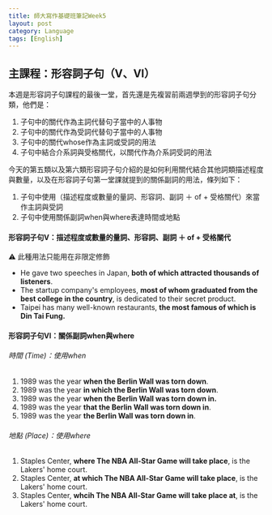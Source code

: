 ```yaml
---
title: 師大寫作基礎班筆記Week5
layout: post
category: Language
tags: [English]
---
```


## 主課程：形容詞子句（V、VI）

本週是形容詞子句課程的最後一堂，首先還是先複習前兩週學到的形容詞子句分類，他們是：

1. 子句中的關代作為主詞代替句子當中的人事物
2. 子句中的關代作為受詞代替句子當中的人事物
3. 子句中的關代whose作為主詞或受詞的用法
4. 子句中結合介系詞與受格關代，以關代作為介系詞受詞的用法

今天的第五類以及第六類形容詞子句介紹的是如何利用關代結合其他詞類描述程度與數量，以及在形容詞子句第一堂課就提到的關係副詞的用法，條列如下：

1. 子句中使用（描述程度或數量的量詞、形容詞、副詞 ＋ of + 受格關代）來當作主詞與受詞
2. 子句中使用關係副詞when與where表達時間或地點

#### 形容詞子句V：描述程度或數量的量詞、形容詞、副詞 ＋ of + 受格關代

⚠ 此種用法只能用在非限定修飾

- He gave two speeches in Japan, **both of which attracted thousands of listeners**.
- The startup company's employees, **most of whom graduated  from the best college in the country**, is dedicated to their secret product.
- Taipei has many well-known restaurants, **the most famous of which is Din Tai Fung.**

#### 形容詞子句VI：關係副詞when與where

###### 時間 (Time)：使用when

1. 1989 was the year **when the Berlin Wall was torn down**.
2. 1989 was the year **in which the Berlin Wall was torn down**.
3. 1989 was the year **when the Berlin Wall was torn down in.**
4. 1989 was the year **that the Berlin Wall was torn down in**.
5. 1989 was the year **the Berlin Wall was torn down in**.

###### 地點 (Place)：使用where

1. Staples Center, **where The NBA All-Star Game will take place**, is the Lakers' home court. 
2. Staples Center, **at which The NBA All-Star Game will take place**, is the Lakers' home court.
3. Staples Center, **whcih The NBA All-Star Game will take place at**, is the Lakers' home court.

